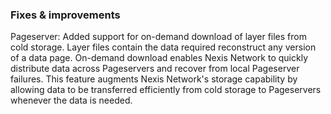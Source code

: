 ### Fixes & improvements

Pageserver: Added support for on-demand download of layer files from cold storage. Layer files contain the data required reconstruct any version of a data page. On-demand download enables Nexis Network to quickly distribute data across Pageservers and recover from local Pageserver failures. This feature augments Nexis Network's storage capability by allowing data to be transferred efficiently from cold storage to Pageservers whenever the data is needed.
